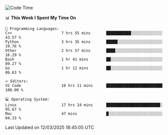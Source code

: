 
<!--START_SECTION:waka-->
![Code Time](http://img.shields.io/badge/Code%20Time-3%2C188%20hrs%2048%20mins-blue)

📊 **This Week I Spent My Time On** 

```text
💬 Programming Languages: 
C++                      7 hrs 55 mins       ███████████░░░░░░░░░░░░░░   43.57 % 
Python                   3 hrs 35 mins       █████░░░░░░░░░░░░░░░░░░░░   19.76 % 
Other                    2 hrs 57 mins       ████░░░░░░░░░░░░░░░░░░░░░   16.29 % 
Bash                     1 hr 41 mins        ██░░░░░░░░░░░░░░░░░░░░░░░   09.27 % 
Go                       1 hr 12 mins        ██░░░░░░░░░░░░░░░░░░░░░░░   06.63 % 

🔥 Editors: 
VS Code                  18 hrs 11 mins      █████████████████████████   100.00 % 

💻 Operating System: 
Linux                    17 hrs 24 mins      ████████████████████████░   95.67 % 
Mac                      47 mins             █░░░░░░░░░░░░░░░░░░░░░░░░   04.33 % 
```


 Last Updated on 12/03/2025 18:45:05 UTC
<!--END_SECTION:waka-->

